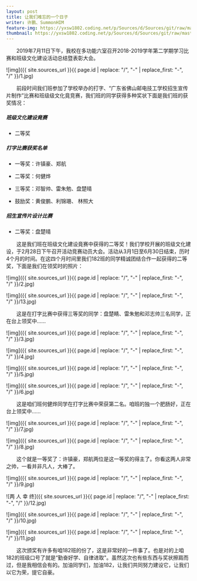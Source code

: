 ```yaml
---
layout: post
title: 让我们难忘的一个日子
writer: 许鹏、SummonHIM
feature-img: https://yxsw1802.coding.net/p/Sources/d/Sources/git/raw/master/2019-07-12-you-shi-ban-jiang/1.jpg
thumbnail: https://yxsw1802.coding.net/p/Sources/d/Sources/git/raw/master/2019-07-12-you-shi-ban-jiang/1.jpg
---
```

&emsp;&emsp;2019年7月11日下午，我校在多功能六室召开2018-2019学年第二学期学习比赛和班级文化建设活动总结暨表彰大会。

![img]({{ site.sources_url }}{{ page.id | replace: "/", "-" | replace_first: "-", "/" }}/1.jpg)

&emsp;&emsp;前段时间我们班参加了学校举办的打字、“广东省佛山邮电技工学校招生宣传片制作”比赛和班级级文化竟竞赛，我们班的同学获得多种奖状下面是我们班的获奖情况：

##### 班级文化建设竟赛
- 二等奖

##### 打字比赛获奖名单

- 一等奖：许镇豪、郑航

- 二等奖：何健烨

- 三等奖：邓智帅、雷朱勉、盘楚晴

- 鼓励奖：黄俊鹏、利锦珊、 林照大

##### 招生宣传片设计比赛

- 二等奖：盘楚晴

&emsp;&emsp;这是我们班在班级文化建设竟赛中获得的二等奖！我们学校开展的班级文化建设，于2月28日下午召开活动竞赛动员大会。活动从3月1日至6月30日结束，历时4个月的时间。在这四个月时间里我们182班的同学精诚团结合作一起获得的二等奖，下面是我们在领奖时的照片：

![img]({{ site.sources_url }}{{ page.id | replace: "/", "-" | replace_first: "-", "/" }}/2.jpg)

![img]({{ site.sources_url }}{{ page.id | replace: "/", "-" | replace_first: "-", "/" }}/13.jpg)

&emsp;&emsp;这是在打字比赛中获得三等奖的同学：盘楚睛、雷朱勉和邓志帅三名同学，正在台上领奖中……

![img]({{ site.sources_url }}{{ page.id | replace: "/", "-" | replace_first: "-", "/" }}/3.jpg)

![img]({{ site.sources_url }}{{ page.id | replace: "/", "-" | replace_first: "-", "/" }}/4.jpg)

![img]({{ site.sources_url }}{{ page.id | replace: "/", "-" | replace_first: "-", "/" }}/5.jpg)

![img]({{ site.sources_url }}{{ page.id | replace: "/", "-" | replace_first: "-", "/" }}/6.jpg)

&emsp;&emsp;这是咱们班何健烨同学在打字比赛中荣获第二名。咱班的独一个肥肠好，正在台上领奖中……

![img]({{ site.sources_url }}{{ page.id | replace: "/", "-" | replace_first: "-", "/" }}/7.jpg)

![img]({{ site.sources_url }}{{ page.id | replace: "/", "-" | replace_first: "-", "/" }}/8.jpg)

&emsp;&emsp;这个就是一等奖了：许镇豪，郑航两位是这一等奖的得主了。你看这两人非常之帅，一看并非凡人，大棒了。

![img]({{ site.sources_url }}{{ page.id | replace: "/", "-" | replace_first: "-", "/" }}/9.jpg)

![两 人 幸 终]({{ site.sources_url }}{{ page.id | replace: "/", "-" | replace_first: "-", "/" }}/12.jpg)

![img]({{ site.sources_url }}{{ page.id | replace: "/", "-" | replace_first: "-", "/" }}/10.jpg)

![img]({{ site.sources_url }}{{ page.id | replace: "/", "-" | replace_first: "-", "/" }}/11.jpg)

&emsp;&emsp;这次颁奖有许多有咱182班的份了，这是非常好的一件事了。也是对的上咱182的班级口号了就是“勤奋好学、自律进取"。虽然这次也有些东西与奖状擦肩而过，但是我相信会有的。加油同学们，加油182，让我们共同努力建设它，让我们以它为荣，提它自豪。
